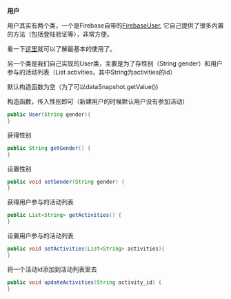 **用户**

用户其实有两个类，一个是Firebase自带的[FirebaseUser](https://firebase.google.com/docs/reference/android/com/google/firebase/auth/FirebaseUser?authuser=0), 它自己提供了很多内置的方法（包括登陆验证等），非常方便。

看一下[这里](https://firebase.google.com/docs/auth/android/manage-users?authuser=0)就可以了解最基本的使用了。

另一个类是我们自己实现的User类，主要是为了存性别（String gender）和用户参与的活动列表（List<String> activities，其中String为activities的id）

默认构造函数为空（为了可以dataSnapshot.getValue())

构造函数，传入性别即可（新建用户的时候默认用户没有参加活动）

```java
public User(String gender){
}
```

获得性别

```java
public String getGender() {
}
```

设置性别

```java
public void setGender(String gender) {
}
```

获得用户参与的活动列表

```java
public List<String> getActivities() {
}
```

设置用户参与的活动列表

```java
public void setActivities(List<String> activities){
}
```

将一个活动id添加到活动列表里去

```java
public void updateActivities(String activity_id) {
}
```
